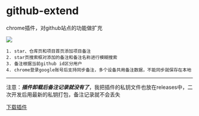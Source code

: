 # github-extend
chrome插件，对github站点的功能做扩充


![](https://file.itstudying.com/git-extend-intro.gif)

    1. star、仓库页和项目首页添加项目备注
    2. star页搜索框对添加的备注和备注名称进行模糊搜索
    3. 备注根据当前github id区分用户
    4. chrome登录google账号后支持同步备注，多个设备共用备注数据，不能同步就保存在本地

---

注意：***插件卸载后备注记录就没有了***，我把插件的私钥文件也放在releases中，二次开发后用最新的私钥打包，备注记录就不会丢失

[下载插件](https://github.com/itstudying/github-extend/releases/download/v1.0/github-extend.crx)


